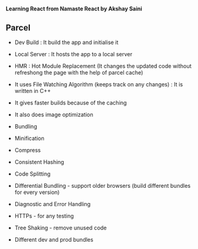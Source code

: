 #### Learning React from Namaste React by Akshay Saini

## Parcel

- Dev Build : It build the app and initialise it
- Local Server : It hosts the app to a local server
- HMR : Hot Module Replacement (It changes the updated code without refreshong the page with the help of parcel cache)

- It uses File Watching Algorithm (keeps track on any changes) : It is written in C++

- It gives faster builds because of the caching

- It also does image optimization

- Bundling

- Minification

- Compress

- Consistent Hashing

- Code Splitting

- Differential Bundling - support older browsers (build different bundles for every version)

- Diagnostic and Error Handling

- HTTPs - for any testing

- Tree Shaking - remove unused code

- Different dev and prod bundles